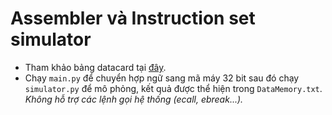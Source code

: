 # Assembler và Instruction set simulator
- Tham khảo bảng datacard tại <a href="https://www.cs.sfu.ca/~ashriram/Courses/CS295/assets/notebooks/RISCV/RISCV_CARD.pdf" target="_blank" rel="noopener noreferrer">đây</a>.
- Chạy `main.py` để chuyển hợp ngữ sang mã máy 32 bit sau đó chạy `simulator.py` để mô phỏng, kết quả được thể hiện trong `DataMemory.txt`.<br>
*Không hỗ trợ các lệnh gọi hệ thống (ecall, ebreak...).*
